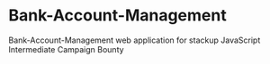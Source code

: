 # Bank-Account-Management
Bank-Account-Management web application for stackup JavaScript Intermediate Campaign Bounty
